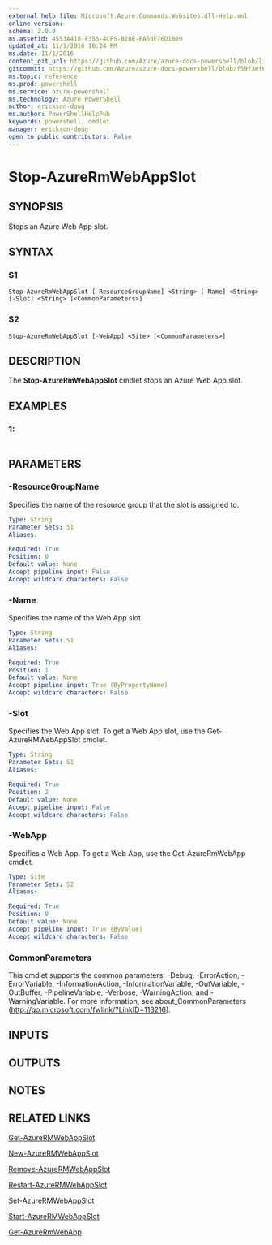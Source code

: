 ```yaml
---
external help file: Microsoft.Azure.Commands.Websites.dll-Help.xml
online version: 
schema: 2.0.0
ms.assetid: 4553A418-F355-4CF5-B28E-FA60F76D1B09
updated_at: 11/1/2016 10:24 PM
ms.date: 11/1/2016
content_git_url: https://github.com/Azure/azure-docs-powershell/blob/live/azureps-cmdlets-docs/ResourceManager/AzureRM.Websites/v2.1.0/Stop-AzureRMWebAppSlot.md
gitcommit: https://github.com/Azure/azure-docs-powershell/blob/f59f3ef60bc592383812213e69fd77ba950759ed/azureps-cmdlets-docs/ResourceManager/AzureRM.Websites/v2.1.0/Stop-AzureRMWebAppSlot.md
ms.topic: reference
ms.prod: powershell
ms.service: azure-powershell
ms.technology: Azure PowerShell
author: erickson-doug
ms.author: PowerShellHelpPub
keywords: powershell, cmdlet
manager: erickson-doug
open_to_public_contributors: False
---
```


# Stop-AzureRmWebAppSlot

## SYNOPSIS
Stops an Azure Web App slot.

## SYNTAX

### S1
```
Stop-AzureRmWebAppSlot [-ResourceGroupName] <String> [-Name] <String> [-Slot] <String> [<CommonParameters>]
```

### S2
```
Stop-AzureRmWebAppSlot [-WebApp] <Site> [<CommonParameters>]
```

## DESCRIPTION
The **Stop-AzureRmWebAppSlot** cmdlet stops an Azure Web App slot.

## EXAMPLES

### 1:
```

```

## PARAMETERS

### -ResourceGroupName
Specifies the name of the resource group that the slot is assigned to.

```yaml
Type: String
Parameter Sets: S1
Aliases: 

Required: True
Position: 0
Default value: None
Accept pipeline input: False
Accept wildcard characters: False
```

### -Name
Specifies the name of the Web App slot.

```yaml
Type: String
Parameter Sets: S1
Aliases: 

Required: True
Position: 1
Default value: None
Accept pipeline input: True (ByPropertyName)
Accept wildcard characters: False
```

### -Slot
Specifies the Web App slot.
To get a Web App slot, use the Get-AzureRMWebAppSlot cmdlet.

```yaml
Type: String
Parameter Sets: S1
Aliases: 

Required: True
Position: 2
Default value: None
Accept pipeline input: False
Accept wildcard characters: False
```

### -WebApp
Specifies a Web App.
To get a Web App, use the Get-AzureRmWebApp cmdlet.

```yaml
Type: Site
Parameter Sets: S2
Aliases: 

Required: True
Position: 0
Default value: None
Accept pipeline input: True (ByValue)
Accept wildcard characters: False
```

### CommonParameters
This cmdlet supports the common parameters: -Debug, -ErrorAction, -ErrorVariable, -InformationAction, -InformationVariable, -OutVariable, -OutBuffer, -PipelineVariable, -Verbose, -WarningAction, and -WarningVariable. For more information, see about_CommonParameters (http://go.microsoft.com/fwlink/?LinkID=113216).

## INPUTS

## OUTPUTS

## NOTES

## RELATED LINKS

[Get-AzureRMWebAppSlot](xref:ResourceManager/AzureRM.Websites/v2.1.0/Get-AzureRMWebAppSlot.md)

[New-AzureRMWebAppSlot](xref:ResourceManager/AzureRM.Websites/v2.1.0/New-AzureRMWebAppSlot.md)

[Remove-AzureRMWebAppSlot](xref:ResourceManager/AzureRM.Websites/v2.1.0/Remove-AzureRMWebAppSlot.md)

[Restart-AzureRMWebAppSlot](xref:ResourceManager/AzureRM.Websites/v2.1.0/Restart-AzureRMWebAppSlot.md)

[Set-AzureRMWebAppSlot](xref:ResourceManager/AzureRM.Websites/v2.1.0/Set-AzureRMWebAppSlot.md)

[Start-AzureRMWebAppSlot](xref:ResourceManager/AzureRM.Websites/v2.1.0/Start-AzureRMWebAppSlot.md)

[Get-AzureRmWebApp](xref:ResourceManager/AzureRM.Websites/v2.1.0/Get-AzureRmWebApp.md)


